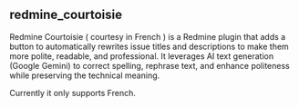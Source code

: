 ## redmine_courtoisie
Redmine Courtoisie ( courtesy in French ) is a Redmine plugin that adds a button to automatically rewrites issue titles and descriptions to make them more polite, readable, and professional. It leverages AI text generation (Google Gemini) to correct spelling, rephrase text, and enhance politeness while preserving the technical meaning.

Currently it only supports French.
